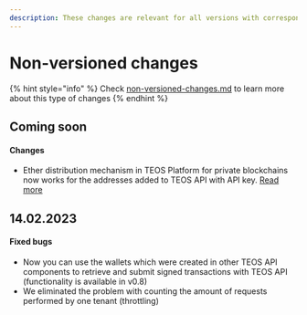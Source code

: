 ```yaml
---
description: These changes are relevant for all versions with corresponding functionality
---
```


# Non-versioned changes

{% hint style="info" %}
Check [non-versioned-changes.md](non-versioned-changes.md "mention") to learn more about this type of changes
{% endhint %}

## Coming soon

#### Changes

* Ether distribution mechanism in TEOS Platform for private blockchains now works for the addresses added to TEOS API with API key. [Read more  ](../overview/dealing-with-blockchain-transactions/how-to-get-ether-for-signing-transactions.md)

## 14.02.2023

#### Fixed bugs

* Now you can use the wallets which were created in other TEOS API components to retrieve and submit signed  transactions with TEOS API (functionality is available in v0.8)
* We eliminated the problem with counting the amount of requests performed by one tenant (throttling)
